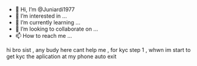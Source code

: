 - 👋 Hi, I’m @Juniardi1977
- 👀 I’m interested in ...
- 🌱 I’m currently learning ...
- 💞️ I’m looking to collaborate on ...
- 📫 How to reach me ...

<!---
Juniardi1977/Juniardi1977 is a ✨ special ✨ repository because its `README.md` (this file) appears on your GitHub profile.
You can click the Preview link to take a look at your changes.
---> hi bro sist ,  any budy here  cant help me  , for kyc step 1 , whwn im start to get kyc the aplication at my phone auto exit 
